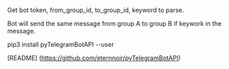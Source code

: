 Get bot token, from_group_id, to_group_id, keyword to parse.

Bot will send the same message from group A to group B if keywork in the message.

pip3 install pyTelegramBotAPI --user


[README] (https://github.com/eternnoir/pyTelegramBotAPI)